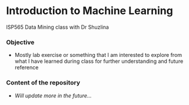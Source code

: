 # Introduction to Machine Learning

ISP565 Data Mining class with Dr Shuzlina

  ### Objective
    
  - Mostly lab exercise or something that I am interested to explore from what I have learned during class for further understanding and future reference
  
  ### Content of the repository
      
  - *Will update more in the future...*
